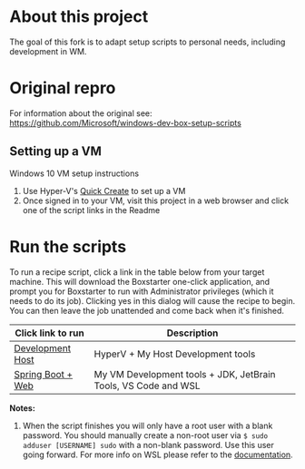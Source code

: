 # About this project
The goal of this fork is to adapt setup scripts to personal needs, including development in WM.

# Original repro
For information about the original see:
https://github.com/Microsoft/windows-dev-box-setup-scripts

## Setting up a VM
Windows 10 VM setup instructions
1. Use Hyper-V's [Quick Create](https://docs.microsoft.com/en-us/virtualization/hyper-v-on-windows/quick-start/quick-create-virtual-machine) to set up a VM
2. Once signed in to your VM, visit this project in a web browser and click one of the script links in the Readme

# Run the scripts
To run a recipe script, click a link in the table below from your target machine. This will download the Boxstarter one-click application, and prompt you for Boxstarter to run with Administrator privileges (which it needs to do its job). Clicking yes in this dialog will cause the recipe to begin. You can then leave the job unattended and come back when it's finished.

|Click link to run  |Description  |
|---------|---------|
|<a href='http://boxstarter.org/package/url?https://raw.githubusercontent.com/Turochamp/windows-dev-box-setup-scripts/master/dev_host.ps1'>Development Host</a>                | HyperV + My Host Development tools |
|<a href='http://boxstarter.org/package/url?https://raw.githubusercontent.com/Turochamp/windows-dev-box-setup-scripts/master/dev_spring_boot_vm.ps1'>Spring Boot + Web</a>     | My VM Development tools + JDK, JetBrain Tools, VS Code and WSL |

**Notes:**  
1. When the script finishes you will only have a root user with a blank password. You should  manually create a non-root user via `$ sudo adduser [USERNAME] sudo` 
with a non-blank password. Use this user going forward. For more info on WSL please refer to the [documentation](https://docs.microsoft.com/en-us/windows/wsl/about).
